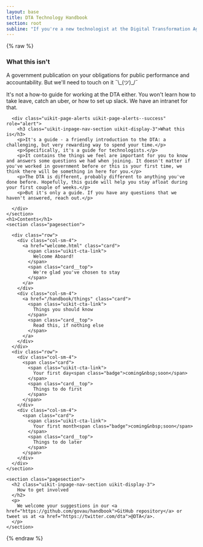 ```yaml
---
layout: base
title: DTA Technology Handbook
section: root
subline: "If you're a new technologist at the Digital Transformation Agency, or considering working with us, then this is for you."
---
```


{% raw %}
<div class="row">
  <div class="col-sm-12">
    <section class="pagesection">
      <div class="uikit-page-alerts uikit-page-alerts--warning" role="alert">
        <h3 class="uikit-display-3">What this isn't</h3>
        <p>A government publication on your obligations for public performance and accountability. But we'll need to touch on it ¯\_(ツ)_/¯</p>
        <p>It's not a how-to guide for working at the DTA either. You won't learn how to take leave, catch an uber, or how to set up slack. We have an intranet for that.</p>
      </div>

      <div class="uikit-page-alerts uikit-page-alerts--success" role="alert">
        <h3 class="uikit-inpage-nav-section uikit-display-3">What this is</h3>
        <p>It's a guide - a friendly introduction to the DTA: a challenging, but very rewarding way to spend your time.</p>
        <p>Specifically, it's a guide for technologists.</p>
        <p>It contains the things we feel are important for you to know and answers some questions we had when joining. It doesn't matter if you've worked in government before or this is your first time, we think there will be something in here for you.</p>
        <p>The DTA is different, probably different to anything you've done before. Hopefully, this guide will help you stay afloat during your first couple of weeks.</p>
        <p>But it's only a guide. If you have any questions that we haven't answered, reach out.</p>

      </div>
    </section>
    <h1>Contents</h1>
    <section class="pagesection">

      <div class="row">
        <div class="col-sm-4">
          <a href="welcome.html" class="card">
            <span class="uikit-cta-link">
              Welcome Aboard!
            </span>
            <span class="card__top">
              We're glad you've chosen to stay
            </span>
          </a>
        </div>
        <div class="col-sm-4">
          <a href="/handbook/things" class="card">
            <span class="uikit-cta-link">
              Things you should know
            </span>
            <span class="card__top">
              Read this, if nothing else
            </span>
          </a>
        </div>
      </div>
      <div class="row">
        <div class="col-sm-4">
          <span class="card">
            <span class="uikit-cta-link">
              Your first day<span class="badge">coming&nbsp;soon</span>
            </span>
            <span class="card__top">
              Things to do first
            </span>
          </span>
        </div>
        <div class="col-sm-4">
          <span class="card">
            <span class="uikit-cta-link">
              Your first month<span class="badge">coming&nbsp;soon</span>
            </span>
            <span class="card__top">
              Things to do later
            </span>
          </span>
        </div>
      </div>
    </section>

    <section class="pagesection">
      <h2 class="uikit-inpage-nav-section uikit-display-3">
        How to get involved
      </h2>
      <p>
        We welcome your suggestions in our <a href="https://github.com/govau/handbook">GitHub repository</a> or tweet us at <a href="https://twitter.com/dta">@DTA</a>.
      </p>
    </section>
  </div>
</div>

{% endraw %}
